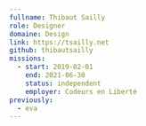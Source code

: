 ```yaml
---
fullname: Thibaut Sailly
role: Designer
domaine: Design
link: https://tsailly.net
github: thibautsailly
missions:
  - start: 2019-02-01
    end: 2021-06-30
    status: independent
    employer: Codeurs en Liberté
previously:
  - eva
---
```

